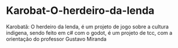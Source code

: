 # Karobat-O-herdeiro-da-lenda
Karobatã: O herdeiro da lenda, é um projeto de jogo sobre a cultura indigena, sendo feito em c# com o godot, é um projeto de tcc, com a orientação do professor Gustavo Miranda

